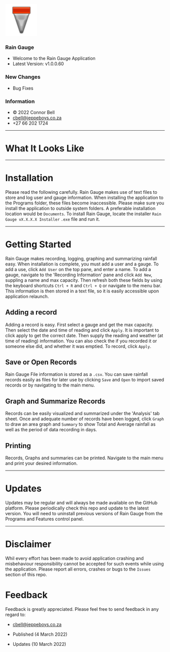 ![Logo](Untitled-2.png)
### Rain Gauge 
- Welcome to the Rain Gauge Application
- Latest Version: v1.0.0.60
### New Changes
- Bug Fixes 
### Information
- © 2022 Connor Bell
- cbell@jeppeboys.co.za 
- +27 66 202 1724
***
# What It Looks Like


***
# Installation
Please read the following carefully. 
Rain Gauge makes use of text files to store and log user and gauge information. When installing the application to the Programs folder, these files become inaccessible. Please make sure you install the application to outside system folders. A preferable installation location would be `Documents`. 
To install Rain Gauge, locate the installer `Rain Gauge vX.X.X.X Installer` `.exe` file and run it. 

***
 
# Getting Started 
Rain Gauge makes recording, logging, graphing and summarizing rainfall easy. When installation is complete, you must add a user and a gauge. To add a use, click `Add User` on the top pane, and enter a name. To add a gauge, navigate to the 'Recording Information' pane and click `Add New`, suppling a name and max capacity. Then refresh both these fields by using the keyboard shortcuts `Ctrl + R` and `Ctrl + Q` or navigate to the menu bar. This information is then stored in a text file, so it is easily accessible upon application relaunch. 
## Adding a record
Adding a record is easy. First select a gauge and get the max capacity. Then select the date and time of reading and click `Apply`. It is important to click apply to get the correct date. Then supply the reading and weather (at time of reading) information. You can also check the if you recorded it or someone else did, and whether it was emptied. To record, click `Apply`. 

## Save or Open Records
Rain Gauge File information is stored as a `.csv`. You can save rainfall records easily as files for later use by clicking `Save` and `Open` to import saved records or by navigating to the main menu. 

## Graph and Summarize Records
Records can be easily visualized and summarized under the 'Analysis' tab sheet. Once and adequate number of records have been logged, click `Graph` to draw an area graph and `Summary` to show Total and Average rainfall as well as the period of data recording in days. 

## Printing
Records, Graphs and summaries can be printed. Navigate to the main menu and print your desired information.

***

# Updates
Updates may be regular and will always be made available on the GitHub platform. Please periodically check this repo and update to the latest version. You will need to uninstall previous versions of Rain Gauge from the Programs and Features control panel. 

***

# Disclaimer
Whil every effort has been made to avoid application crashing and misbehaviour responsibility cannot be accepted for such events while using the application. Please report all errors, crashes or bugs to the `Issues` section of this repo. 

# Feedback
Feedback is greatly appreciated. Please feel free to send feedback in any regard to: 
- cbell@jeppeboys.co.za

- Published (4 March 2022)
- Updates (10 March 2022)
